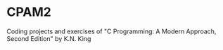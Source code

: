 # CPAM2
Coding projects and exercises of "C Programming: A Modern Approach, Second Edition" by K.N. King
